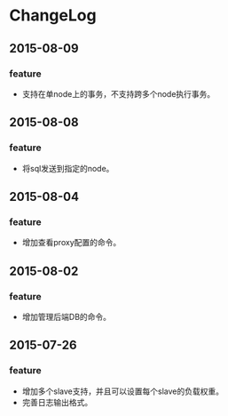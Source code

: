 # ChangeLog

## 2015-08-09
### feature
* 支持在单node上的事务，不支持跨多个node执行事务。

## 2015-08-08
### feature
* 将sql发送到指定的node。

## 2015-08-04
### feature
* 增加查看proxy配置的命令。

## 2015-08-02
### feature
* 增加管理后端DB的命令。

## 2015-07-26
### feature
* 增加多个slave支持，并且可以设置每个slave的负载权重。
* 完善日志输出格式。

	